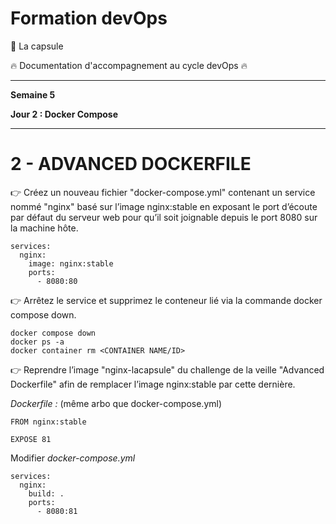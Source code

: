 # Formation devOps

:pill: La capsule

:fire:  Documentation d'accompagnement au cycle devOps :fire:

---

**Semaine 5**

**Jour 2 : Docker Compose**

---

# 2 - ADVANCED DOCKERFILE

👉 Créez un nouveau fichier "docker-compose.yml" contenant un service nommé "nginx" basé sur 
l’image nginx:stable en exposant le port d’écoute par défaut du serveur web pour qu’il soit joignable 
depuis le port 8080 sur la machine hôte.

```
services:
  nginx:
    image: nginx:stable
    ports:
      - 8080:80
```

👉 Arrêtez le service et supprimez le conteneur lié via la commande docker compose down.

```
docker compose down
docker ps -a
docker container rm <CONTAINER NAME/ID>
```

👉 Reprendre l’image "nginx-lacapsule" du challenge de la veille "Advanced Dockerfile" afin de remplacer 
l’image nginx:stable par cette dernière.

_Dockerfile :_ (même arbo que docker-compose.yml)

```
FROM nginx:stable

EXPOSE 81
```

Modifier _docker-compose.yml_

```
services:
  nginx:
    build: .
    ports:
      - 8080:81
```
